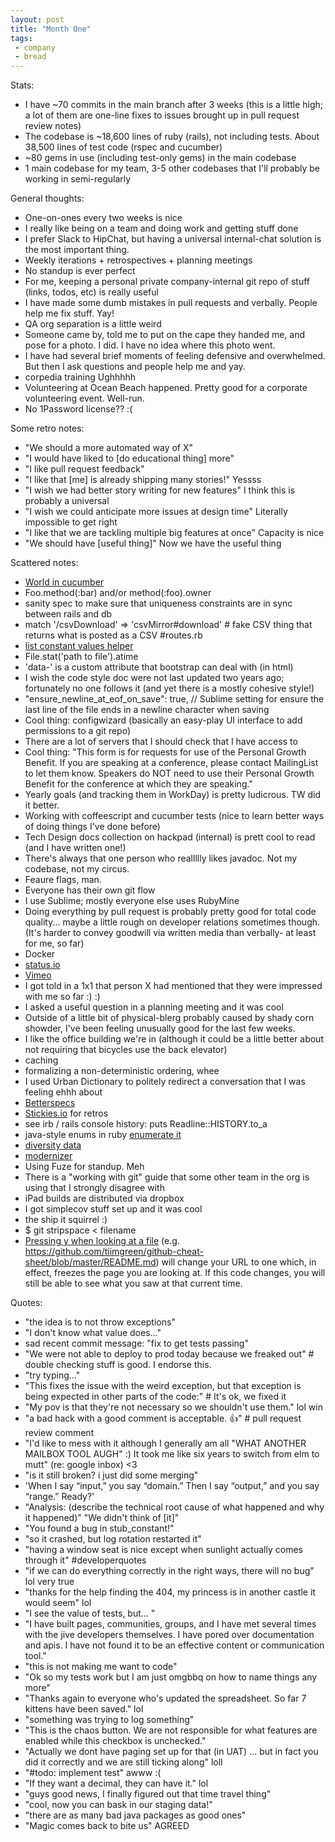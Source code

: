 ```yaml
---
layout: post
title: "Month One"
tags:
 - company
 - bread
---
```


Stats:

- I have ~70 commits in the main branch after 3 weeks (this is a little high; a lot of them are one-line fixes to issues brought up in pull request review notes)
- The codebase is ~18,600 lines of ruby (rails), not including tests. About 38,500 lines of test code (rspec and cucumber)
- ~80 gems in use (including test-only gems) in the main codebase
- 1 main codebase for my team, 3-5 other codebases that I'll probably be working in semi-regularly

General thoughts:

- One-on-ones every two weeks is nice
- I really like being on a team and doing work and getting stuff done
- I prefer Slack to HipChat, but having a universal internal-chat solution is the most important thing.
- Weekly iterations + retrospectives + planning meetings
- No standup is ever perfect
- For me, keeping a personal private company-internal git repo of stuff (links, todos, etc) is really useful
- I have made some dumb mistakes in pull requests and verbally. People help me fix stuff. Yay!
- QA org separation is a little weird
- Someone came by, told me to put on the cape they handed me, and pose for a photo. I did. I have no idea where this photo went.
- I have had several brief moments of feeling defensive and overwhelmed. But then I ask questions and people help me and yay.
- corpedia training Ughhhhh
- Volunteering at Ocean Beach happened. Pretty good for a corporate volunteering event. Well-run.
- No 1Password license?? :(


Some retro notes:

- "We should a more automated way of X"
- "I would have liked to [do educational thing] more"
- "I like pull request feedback"
- "I like that [me] is already shipping many stories!" Yessss
- "I wish we had better story writing for new features" I think this is probably a universal
- "I wish we could anticipate more issues at design time" Literally impossible to get right
- "I like that we are tackling multiple big features at once" Capacity is nice
- "We should have [useful thing]" Now we have the useful thing


Scattered notes:

- [World in cucumber](https://gist.github.com/compwron/5175f339fb78df19aaa7)
- Foo.method(:bar) and/or method(:foo).owner
- sanity spec to make sure that uniqueness constraints are in sync between rails and db
- match '/csvDownload' => 'csvMirror#download' # fake CSV thing that returns what is posted as a CSV #routes.rb
- [list constant values helper](https://gist.github.com/compwron/18d2a51a630dac47afac)
- File.stat('path to file').atime
- 'data-' is a custom attribute that bootstrap can deal with (in html)
- I wish the code style doc were not last updated two years ago; fortunately no one follows it (and yet there is a mostly cohesive style!)
- "ensure_newline_at_eof_on_save": true, // Sublime setting for ensure the last line of the file ends in a newline character when saving
- Cool thing: configwizard (basically an easy-play UI interface to add permissions to a git repo)
- There are a lot of servers that I should check that I have access to
- Cool thing: "This form is for requests for use of the Personal Growth Benefit. If you are speaking at a conference, please contact MailingList to let them know. Speakers do NOT need to use their Personal Growth Benefit for the conference at which they are speaking."
- Yearly goals (and tracking them in WorkDay) is pretty ludicrous. TW did it better.
- Working with coffeescript and cucumber tests (nice to learn better ways of doing things I've done before)
- Tech Design docs collection on hackpad (internal) is prett cool to read (and I have written one!)
- There's always that one person who reallllly likes javadoc. Not my codebase, not my circus.
- Feaure flags, man.
- Everyone has their own git flow
- I use Sublime; mostly everyone else uses RubyMine
- Doing everything by pull request is probably pretty good for total code quality... maybe a little rough on developer relations sometimes though. (It's harder to convey goodwill via written media than verbally- at least for me, so far)
- Docker
- [status.io](https://3jdhxr3vrsb0.statuspage.io/)
- [Vimeo](https://vimeo.com/grouponengineering)
- I got told in a 1x1 that person X had mentioned that they were impressed with me so far :) :)
- I asked a useful question in a planning meeting and it was cool
- Outside of a little bit of physical-blerg probably caused by shady corn showder, I've been feeling unusually good for the last few weeks.
- I like the office building we're in (although it could be a little better about not requiring that bicycles use the back elevator)
- caching
- formalizing a non-deterministic ordering, whee
- I used Urban Dictionary to politely redirect a conversation that I was feeling ehhh about
- [Betterspecs](http://betterspecs.org/)
- [Stickies.io](http://stickies.io) for retros
- see irb / rails console history: puts Readline::HISTORY.to_a
- java-style enums in ruby [enumerate it](https://github.com/cassiomarques/enumerate_it)
- [diversity data](http://opendiversitydata.org/)
- [modernizer](http://modernizr.com/docs/)
- Using Fuze for standup. Meh
- There is a "working with git" guide that some other team in the org is using that I strongly disagree with
- iPad builds are distributed via dropbox
- I got simplecov stuff set up and it was cool
- the ship it squirrel :)
- $ git stripspace < filename
- [Pressing y when looking at a file](https://github.com/tiimgreen/github-cheat-sheet) (e.g. https://github.com/tiimgreen/github-cheat-sheet/blob/master/README.md) will change your URL to one which, in effect, freezes the page you are looking at. If this code changes, you will still be able to see what you saw at that current time.

Quotes:

- "the idea is to not throw exceptions"
- "I don't know what value does..."
- sad recent commit message: "fix to get tests passing"
- "We were not able to deploy to prod today because we freaked out" # double checking stuff is good. I endorse this.
- "try typing..."
- "This fixes the issue with the weird exception, but that exception is being expected in other parts of the code:" # It's ok, we fixed it
- "My pov is that they're not necessary so we shouldn't use them." lol win
- "a bad hack with a good comment is acceptable. :thumbsup:" # pull request review comment
- "I'd like to mess with it although I generally am all "WHAT ANOTHER MAILBOX TOOL AUGH" :) It took me like six years to switch from elm to mutt" (re: google inbox) <3
- "is it still broken? i just did some merging"
- 'When I say “input,” you say “domain.” Then I say “output,” and you say “range.” Ready?'
- "Analysis:  (describe the technical root cause of what happened and why it happened)" "We didn't think of [it]"
- "You found a bug in stub_constant!"
- "so it crashed, but log rotation restarted it"
- "having a window seat is nice except when sunlight actually comes through it" #developerquotes
- "if we can do everything correctly in the right ways, there will no bug" lol very true
- "thanks for the help finding the 404, my princess is in another castle it would seem" lol
- "I see the value of tests, but... "
- "I have built pages, communities, groups, and I have met several times with the jive developers themselves. I have pored over documentation and apis. I have not found it to be an effective content or communication tool."
- "this is not making me want to code"
- "Ok so my tests work but I am just omgbbq on how to name things any more"
- "Thanks again to everyone who's updated the spreadsheet. So far 7 kittens have been saved." lol
- "something was trying to log something"
- "This is the chaos button. We are not responsible for what features are enabled while this checkbox is unchecked."
- "Actually we dont have paging set up for that (in UAT) ... but in fact you did it correctly and we are still ticking along" loll
- "#todo: implement test" awww :(
- "If they want a decimal, they can have it." lol
- "guys good news, I finally figured out that time travel thing"
- "cool, now you can bask in our staging data!"
- "there are as many bad java packages as good ones"
- "Magic comes back to bite us" AGREED


